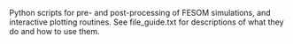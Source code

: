 Python scripts for pre- and post-processing of FESOM simulations, and interactive plotting routines. See file_guide.txt for descriptions of what they do and how to use them.